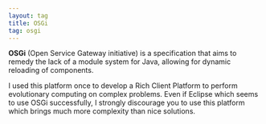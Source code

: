 ```yaml
---
layout: tag
title: OSGi
tag: osgi
---
```


__OSGi__ (Open Service Gateway initiative) is a specification that aims to remedy the lack of a module system for Java, allowing for dynamic reloading of components.

I used this platform once to develop a Rich Client Platform to perform evolutionary computing on complex problems. Even if Eclipse which seems to use OSGi successfully,
I strongly discourage you to use this platform which brings much more complexity than nice solutions.
